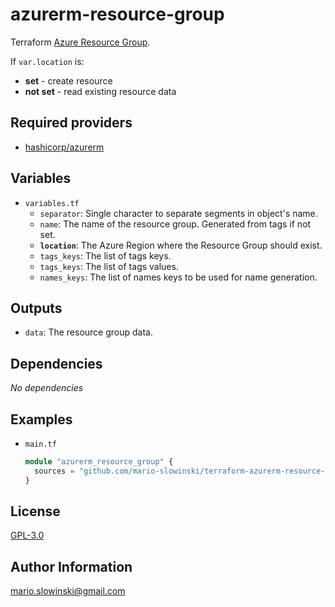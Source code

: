 azurerm-resource-group
======================

Terraform [Azure Resource Group](https://learn.microsoft.com/en-us/azure/azure-resource-manager/management/manage-resource-groups-portal).

If `var.location` is:

* **set** - create resource
* **not set** - read existing resource data

Required providers
------------------

* [hashicorp/azurerm](https://registry.terraform.io/providers/hashicorp/azurerm/latest/docs)

Variables
--------------

* `variables.tf`
  * `separator`: Single character to separate segments in object's name.
  * `name`: The name of the resource group. Generated from tags if not set.
  * **`location`**: The Azure Region where the Resource Group should exist.
  * `tags_keys`: The list of tags keys.
  * `tags_keys`: The list of tags values.
  * `names_keys`: The list of names keys to be used for name generation.

Outputs
--------------

* `data`: The resource group data.

Dependencies
------------

*No* *dependencies*

Examples
--------

* `main.tf`

  ```terraform
  module "azurerm_resource_group" {
    sources = "github.com/mario-slowinski/terraform-azurerm-resource-group"
  }
  ```

License
-------

[GPL-3.0](https://www.gnu.org/licenses/gpl-3.0.html)

Author Information
------------------

[mario.slowinski@gmail.com](mailto:mario.slowinski@gmail.com)
